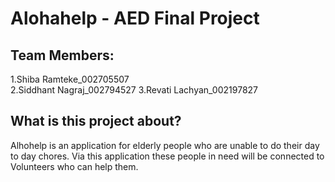 Alohahelp - AED Final Project 
================================


Team Members:
-------------

1.Shiba Ramteke_002705507   
2.Siddhant Nagraj_002794527 
3.Revati Lachyan_002197827

What is this project about?
---------------------------
Alhohelp is an application for elderly people who are unable to do their day to day chores. Via this application these people in need will be connected to Volunteers who can help them.

